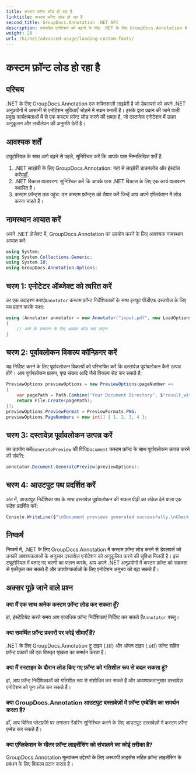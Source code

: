 ```yaml
---
title: कस्टम फ़ॉन्ट लोड हो रहा है
linktitle: कस्टम फ़ॉन्ट लोड हो रहा है
second_title: GroupDocs.Annotation .NET API
description: दस्तावेज़ एनोटेशन को बढ़ाने के लिए .NET के लिए GroupDocs.Annotation में कस्टम फ़ॉन्ट को सहजता से लोड करने का तरीका जानें। आसान एकीकरण के लिए हमारे चरण-दर-चरण का पालन करें।
weight: 20
url: /hi/net/advanced-usage/loading-custom-fonts/
---
```


# कस्टम फ़ॉन्ट लोड हो रहा है

## परिचय
.NET के लिए GroupDocs.Annotation एक शक्तिशाली लाइब्रेरी है जो डेवलपर्स को अपने .NET अनुप्रयोगों में आसानी से एनोटेशन सुविधाएँ जोड़ने में सक्षम बनाती है। इसके द्वारा प्रदान की जाने वाली प्रमुख कार्यक्षमताओं में से एक कस्टम फ़ॉन्ट लोड करने की क्षमता है, जो दस्तावेज़ एनोटेशन में उन्नत अनुकूलन और लचीलेपन की अनुमति देती है।
## आवश्यक शर्तें
ट्यूटोरियल के साथ आगे बढ़ने से पहले, सुनिश्चित करें कि आपके पास निम्नलिखित शर्तें हैं:
1.  .NET लाइब्रेरी के लिए GroupDocs.Annotation: यहां से लाइब्रेरी डाउनलोड और इंस्टॉल करें[यहाँ](https://releases.groupdocs.com/annotation/net/).
2. .NET विकास वातावरण: सुनिश्चित करें कि आपके पास .NET विकास के लिए एक कार्य वातावरण स्थापित है।
3. कस्टम फ़ॉन्ट्स तक पहुंच: उन कस्टम फ़ॉन्ट्स को तैयार करें जिन्हें आप अपने एप्लिकेशन में लोड करना चाहते हैं।

## नामस्थान आयात करें
अपने .NET प्रोजेक्ट में, GroupDocs.Annotation का उपयोग करने के लिए आवश्यक नामस्थान आयात करें:
```csharp
using System;
using System.Collections.Generic;
using System.IO;
using GroupDocs.Annotation.Options;
```
## चरण 1: एनोटेटर ऑब्जेक्ट को त्वरित करें
 का एक उदाहरण बनाएं`Annotator` कस्टम फ़ॉन्ट निर्देशिकाओं के साथ इनपुट पीडीएफ दस्तावेज़ के लिए पथ प्रदान करके कक्षा:
```csharp
using (Annotator annotator = new Annotator("input.pdf", new LoadOptions { FontDirectories = new List<string> { Constants.GetFontDirectory() } }))
{
    // आगे के संचालन के लिए आपका कोड यहां जाएगा
}
```
## चरण 2: पूर्वावलोकन विकल्प कॉन्फ़िगर करें
यह निर्दिष्ट करने के लिए पूर्वावलोकन विकल्पों को परिभाषित करें कि दस्तावेज़ पूर्वावलोकन कैसे उत्पन्न होंगे। आप पूर्वावलोकन प्रारूप, पृष्ठ संख्या आदि जैसे विकल्प सेट कर सकते हैं:
```csharp
PreviewOptions previewOptions = new PreviewOptions(pageNumber =>
{
    var pagePath = Path.Combine("Your Document Directory", $"result_with_font_{pageNumber}.png");
    return File.Create(pagePath);
});
previewOptions.PreviewFormat = PreviewFormats.PNG;
previewOptions.PageNumbers = new int[] { 1, 2, 3, 4 };
```
## चरण 3: दस्तावेज़ पूर्वावलोकन उत्पन्न करें
 का उपयोग करें`GeneratePreview` की विधि`Document` कस्टम फ़ॉन्ट के साथ पूर्वावलोकन उत्पन्न करने की संपत्ति:
```csharp
annotator.Document.GeneratePreview(previewOptions);
```
## चरण 4: आउटपुट पथ प्रदर्शित करें
अंत में, आउटपुट निर्देशिका पथ के साथ दस्तावेज़ पूर्वावलोकन की सफल पीढ़ी का संकेत देने वाला एक संदेश प्रदर्शित करें:
```csharp
Console.WriteLine($"\nDocument previews generated successfully.\nCheck output in {"Your Document Directory"}.");
```

## निष्कर्ष
निष्कर्ष में, .NET के लिए GroupDocs.Annotation में कस्टम फ़ॉन्ट लोड करने से डेवलपर्स को उनकी आवश्यकताओं के अनुसार दस्तावेज़ एनोटेशन को अनुकूलित करने की सुविधा मिलती है। इस ट्यूटोरियल में बताए गए चरणों का पालन करके, आप अपने .NET अनुप्रयोगों में कस्टम फ़ॉन्ट को सहजता से एकीकृत कर सकते हैं और उपयोगकर्ताओं के लिए एनोटेशन अनुभव को बढ़ा सकते हैं।
## अक्सर पूछे जाने वाले प्रश्न
### क्या मैं एक साथ अनेक कस्टम फ़ॉन्ट लोड कर सकता हूँ?
 हां, इंस्टेंटियेट करते समय आप एकाधिक फ़ॉन्ट निर्देशिकाएं निर्दिष्ट कर सकते हैं`Annotator` वस्तु।
### क्या समर्थित फ़ॉन्ट प्रकारों पर कोई सीमाएँ हैं?
.NET के लिए GroupDocs.Annotation ट्रू टाइप (.ttf) और ओपन टाइप (.otf) फ़ॉन्ट सहित फ़ॉन्ट प्रकारों की एक विस्तृत श्रृंखला का समर्थन करता है।
### क्या मैं रनटाइम के दौरान लोड किए गए फ़ॉन्ट को गतिशील रूप से बदल सकता हूं?
हां, आप फ़ॉन्ट निर्देशिकाओं को गतिशील रूप से संशोधित कर सकते हैं और आवश्यकतानुसार दस्तावेज़ एनोटेशन को पुनः लोड कर सकते हैं।
### क्या GroupDocs.Annotation आउटपुट दस्तावेज़ों में फ़ॉन्ट एम्बेडिंग का समर्थन करता है?
हाँ, आप विभिन्न प्लेटफ़ॉर्म पर लगातार रेंडरिंग सुनिश्चित करने के लिए आउटपुट दस्तावेज़ों में कस्टम फ़ॉन्ट एम्बेड कर सकते हैं।
### क्या एप्लिकेशन के भीतर फ़ॉन्ट लाइसेंसिंग को संभालने का कोई तरीका है?
GroupDocs.Annotation मूल्यांकन उद्देश्यों के लिए अस्थायी लाइसेंस सहित फ़ॉन्ट लाइसेंसिंग के प्रबंधन के लिए विकल्प प्रदान करता है।